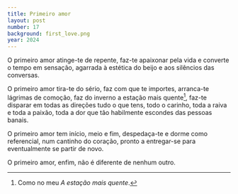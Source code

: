 ```yaml
---
title: Primeiro amor
layout: post
number: 17
background: first_love.png
year: 2024
---
```


O primeiro amor atinge-te de repente, faz-te apaixonar pela vida e converte o tempo em sensação, agarrada à estética do beijo e aos silêncios das conversas.

O primeiro amor tira-te do sério, faz com que te importes, arranca-te lágrimas de comoção, faz do inverno a estação mais quente[^1], faz-te disparar em todas as direções tudo o que tens, todo o carinho, toda a raiva e toda a paixão, toda a dor que tão habilmente escondes das pessoas banais.

O primeiro amor tem início, meio e fim, despedaça-te e dorme como referencial, num cantinho do coração, pronto a entregar-se para eventualmente se partir de novo.

O primeiro amor, enfim, não é diferente de nenhum outro.

[^1]: Como no meu *A estação mais quente*.